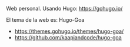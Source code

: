 Web personal. Usando Hugo: https://gohugo.io/

El tema de la web es: Hugo-Goa 
- https://themes.gohugo.io/themes/hugo-goa/
- https://github.com/kaapiandcode/hugo-goa